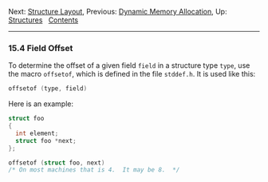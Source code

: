 Next: [Structure Layout](Structure-Layout.md), Previous: [Dynamic
Memory Allocation](Dynamic-Memory-Allocation.md), Up:
[Structures](Structures.md)  
[Contents](index.md#SEC_Contents "Table of contents")  

------------------------------------------------------------------------


### 15.4 Field Offset 


To determine the offset of a given field `field` in a
structure type `type`, use the macro `offsetof`, which is
defined in the file `stddef.h`. It is used like this:

``` C
offsetof (type, field)
```

Here is an example:

``` C
struct foo
{
  int element;
  struct foo *next;
};

offsetof (struct foo, next)
/* On most machines that is 4.  It may be 8.  */
```
